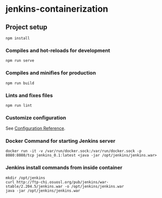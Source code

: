 # jenkins-containerization

## Project setup
```
npm install
```

### Compiles and hot-reloads for development
```
npm run serve
```

### Compiles and minifies for production
```
npm run build
```

### Lints and fixes files
```
npm run lint
```

### Customize configuration
See [Configuration Reference](https://cli.vuejs.org/config/).

### Docker Command for starting Jenkins server
```
docker run -it -v /var/run/docker.sock:/var/run/docker.sock -p 8080:8080/tcp jenkins_0.1:latest <java -jar /opt/jenkins/jenkins.war>
```

### Jenkins install commands from inside container
```
mkdir /opt/jenkins
curl http://ftp-chi.osuosl.org/pub/jenkins/war-stable/2.204.5/jenkins.war -o /opt/jenkins/jenkins.war
java -jar /opt/jenkins/jenkins.war
```